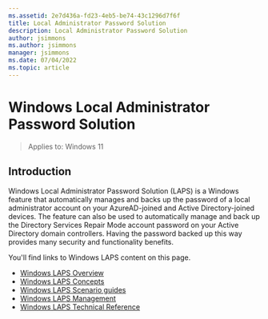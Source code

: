 ```yaml
---
ms.assetid: 2e7d436a-fd23-4eb5-be74-43c1296d7f6f
title: Local Administrator Password Solution
description: Local Administrator Password Solution
author: jsimmons
ms.author: jsimmons
manager: jsimmons
ms.date: 07/04/2022
ms.topic: article
---
```


# Windows Local Administrator Password Solution

>Applies to: Windows 11

## Introduction

Windows Local Administrator Password Solution (LAPS) is a Windows feature that automatically manages and backs up the password of a local administrator account on your AzureAD-joined and Active Directory-joined devices. The feature can also be used to automatically manage and back up the Directory Services Repair Mode account password on your Active Directory domain controllers. Having the password backed up this way provides many security and functionality benefits.

You'll find links to Windows LAPS content on this page.

* [Windows LAPS Overview](../laps/laps-overview.md)
* [Windows LAPS Concepts](../laps/laps-concepts.md)
* [Windows LAPS Scenario guides](../laps/laps-scenarios.md)
* [Windows LAPS Management](../laps/laps-management.md)
* [Windows LAPS Technical Reference](../laps/laps-technicalreference.md)
